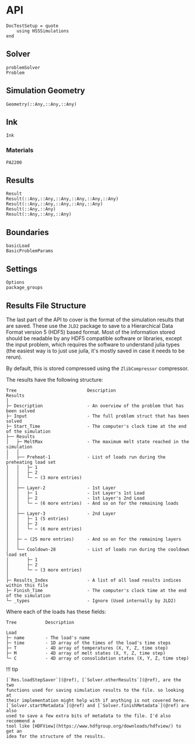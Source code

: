 # API

```@meta
DocTestSetup = quote
    using HSSSimulations
end
```

## Solver

```@docs
problemSolver
Problem
```

## Simulation Geometry

```@docs
Geometry(::Any,::Any,::Any)
```

## Ink

```@docs
Ink
```

### Materials

```@docs
PA2200
```

## Results

```@docs
Result
Result(::Any,::Any,::Any,::Any,::Any,::Any)
Result(::Any,::Any,::Any,::Any,::Any)
Result(::Any,::Any)
Result(::Any,::Any,::Any)
```

## Boundaries

```@docs
basicLoad
BasicProblemParams
```

## Settings

```@docs
Options
package_groups
```

## Results File Structure

The last part of the API to cover is the format of the simulation results that
are saved. These use the `JLD2` package to save to a Hierarchical Data Format
version 5 (HDF5) based format. Most of the information stored should be readable
by any HDF5 compatible software or libraries, except the input problem, which
requires the software to understand julia types (the easiest way is to just use
juila, it's mostly saved in case it needs to be rerun).

By default, this is stored compressed using the `ZlibCompressor` compressor.

The results have the following structure:

```text
Tree                           Description
Results
│
├─ Description                 - An overview of the problem that has been solved
├─ Input                       - The full problem struct that has been solved
├─ Start_Time                  - The computer's clock time at the end of the simulation
├── Results
│   ├─ MeltMax                 - The maximum melt state reached in the simulation
│   │
│   ├── Preheat-1              - List of loads run during the preheating load set
│   │   ├─ 1
│   │   ├─ 2
│   │   └─ ⋯ (3 more entries)
│   │
│   ├── Layer-2                - 1st Layer
│   │   ├─ 1                   - 1st Layer's 1st Load
│   │   ├─ 2                   - 1st Layer's 2nd Load
│   │   └─ ⋯ (6 more entries)  - And so on for the remaining loads
│   │
│   ├── Layer-3                - 2nd Layer
│   │   ├─ 1 (5 entries)
│   │   ├─ 2
│   │   └─ ⋯ (6 more entries)
│   │
│   ├─ ⋯ (25 more entries)     - And so on for the remaining layers
│   │
│   └── Cooldown-28            - List of loads run during the cooldown load set
│       ├─ 1
│       ├─ 2
│       └─ ⋯ (3 more entries)
│
├─ Results_Index               - A list of all load results indices within this file
├─ Finish_Time                 - The computer's clock time at the end of the simulation
└─ _types                      - Ignore (Used internally by JLD2)
```

Where each of the loads has these fields:

```text
Tree           Description

Load
├─ name        - The load's name
├─ time        - 1D array of the times of the load's time steps
├─ T           - 4D array of temperatures (X, Y, Z, time step)
├─ M           - 4D array of melt states (X, Y, Z, time step)
└─ C           - 4D array of consolidation states (X, Y, Z, time step)
```

!!! tip
    
    [`Res.loadStepSaver`](@ref), [`Solver.otherResults`](@ref), are the two
    functions used for saving simulation results to the file. so looking at
    their implementation might help with if anything is not covered here.
    [`Solver.startMetadata`](@ref) and [`Solver.finishMetadata`](@ref) are also
    used to save a few extra bits of metadata to the file. I'd also recommend a
    tool like [HDFView](https://www.hdfgroup.org/downloads/hdfview/) to get an
    idea for the structure of the results.
